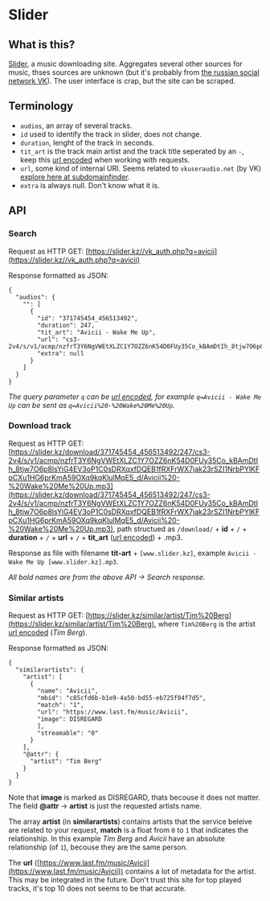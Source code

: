 # Slider

## What is this?
[Slider](https://slider.kz), a music downloading site. Aggregates several other sources for music, thses sources are unknown (but it's probably from [the russian social network VK](https://vk.com/)). The user interface is crap, but the site can be scraped.

## Terminology
* `audios`, an array of several tracks.
* `id` used to identify the track in slider, does not change.
* `duration`, lenght of the track in seconds.
* `tit_art` is the track main artist and the track title seperated by an `-`, keep this [url encoded](https://www.urlencoder.org/) when working with requests.
* `url`, some kind of internal URI. Seems related to `vkuseraudio.net` (by VK) [explore here at subdomainfinder](https://subdomainfinder.c99.nl/scans/2020-08-27/vkuseraudio.net).
* `extra` is always null. Don't know what it is.

## API
### Search
Request as HTTP GET: [https://slider.kz//vk_auth.php?q=avicii](https://slider.kz//vk_auth.php?q=avicii)

Response formatted as JSON:
```
{
  "audios": {
    "": [
      {
        "id": "371745454_456513492",
        "duration": 247,
        "tit_art": "Avicii - Wake Me Up",
        "url": "cs3-2v4/s/v1/acmp/nzfrT3Y6NgVWEtXLZC1Y7OZZ6nK54D0FUy35Co_kBAmDtIh_8tjw7O6p8IsYiG4EV3oP1C0sDRXqxfDQEB1fRXFrWX7jak23rSZI1NrbPYlKFpCXu1HG6prKmA59OXq9kqKlulMqE5_d",
        "extra": null
      }
    ]
  }
}
```
*The query parameter `q` can be [url encoded](https://www.urlencoder.org/), for example `q=Avicii - Wake Me Up` can be sent as `q=Avicii%20-%20Wake%20Me%20Up`.*

### Download track
Request as HTTP GET: [https://slider.kz/download/371745454_456513492/247/cs3-2v4/s/v1/acmp/nzfrT3Y6NgVWEtXLZC1Y7OZZ6nK54D0FUy35Co_kBAmDtIh_8tjw7O6p8IsYiG4EV3oP1C0sDRXqxfDQEB1fRXFrWX7jak23rSZI1NrbPYlKFpCXu1HG6prKmA59OXq9kqKlulMqE5_d/Avicii%20-%20Wake%20Me%20Up.mp3](https://slider.kz/download/371745454_456513492/247/cs3-2v4/s/v1/acmp/nzfrT3Y6NgVWEtXLZC1Y7OZZ6nK54D0FUy35Co_kBAmDtIh_8tjw7O6p8IsYiG4EV3oP1C0sDRXqxfDQEB1fRXFrWX7jak23rSZI1NrbPYlKFpCXu1HG6prKmA59OXq9kqKlulMqE5_d/Avicii%20-%20Wake%20Me%20Up.mp3), path structued as `/download/` + **id** + `/` + **duration** + `/` + **url** + `/` + **tit_art** ([url encoded](https://www.urlencoder.org/)) + .mp3.

Response as file with filename **tit-art** + `[www.slider.kz]`, example `Avicii - Wake Me Up [www.slider.kz].mp3`.

*All bold names are from the above API -> Search response.*

### Similar artists
Request as HTTP GET: [https://slider.kz/similar/artist/Tim%20Berg](https://slider.kz/similar/artist/Tim%20Berg), where `Tim%20Berg` is the artist [url encoded](https://www.urlencoder.org/) (*Tim Berg*).

Response formatted as JSON:
```
{
  "similarartists": {
    "artist": [
      {
        "name": "Avicii",
        "mbid": "c85cfd6b-b1e9-4a50-bd55-eb725f04f7d5",
        "match": "1",
        "url": "https://www.last.fm/music/Avicii",
        "image": DISREGARD
        ],
        "streamable": "0"
      }
    ],
    "@attr": {
      "artist": "Tim Berg"
    }
  }
}
```
Note that **image** is marked as DISREGARD, thats becouse it does not matter. The field **@attr** -> **artist** is just the requested artists name.

The array **artist** (in **similarartists**) contains artists that the service beleive are related to your request, **match** is a float from `0` to `1` that indicates the relationship. In this example *Tim Berg* and *Avicii* have an absolute relationship (of `1`), becouse they are the same person.

The **url** ([https://www.last.fm/music/Avicii](https://www.last.fm/music/Avicii)) contains a lot of metadata for the artist. This may be integrated in the future. Don't trust this site for top played tracks, it's top 10 does not seems to be that accurate.